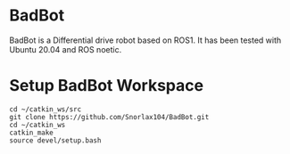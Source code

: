 # BadBot
BadBot is a Differential drive robot based on ROS1. It has been tested with Ubuntu 20.04 and ROS noetic.

# Setup BadBot Workspace

```
cd ~/catkin_ws/src
git clone https://github.com/Snorlax104/BadBot.git
cd ~/catkin_ws
catkin_make
source devel/setup.bash

```
